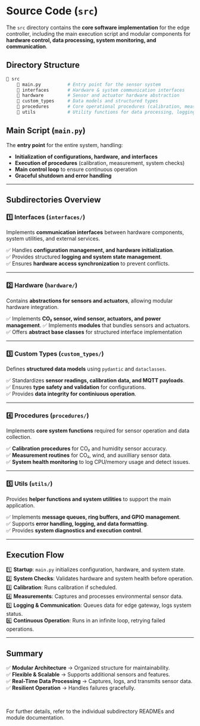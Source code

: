 # Source Code (`src`)

The `src` directory contains the **core software implementation** for the edge controller, including the main execution script and modular components for **hardware control, data processing, system monitoring, and communication**.

## Directory Structure

```bash
📁 src
    📄 main.py          # Entry point for the sensor system
    📁 interfaces       # Hardware & system communication interfaces
    📁 hardware         # Sensor and actuator hardware abstraction
    📁 custom_types     # Data models and structured types
    📁 procedures       # Core operational procedures (calibration, measurement, system checks)
    📁 utils            # Utility functions for data processing, logging, and system handling
```

## **Main Script (`main.py`)**

The **entry point** for the entire system, handling:

- **Initialization of configurations, hardware, and interfaces**
- **Execution of procedures** (calibration, measurement, system checks)
- **Main control loop** to ensure continuous operation
- **Graceful shutdown and error handling**

---

## **Subdirectories Overview**

### **1️⃣ Interfaces (`interfaces/`)**

Implements **communication interfaces** between hardware components, system utilities, and external services.

✅ Handles **configuration management, and hardware initialization**.  
✅ Provides structured **logging and system state management**.  
✅ Ensures **hardware access synchronization** to prevent conflicts.

---

### **2️⃣ Hardware (`hardware/`)**

Contains **abstractions for sensors and actuators**, allowing modular hardware integration.

✅ Implements **CO₂ sensor, wind sensor, actuators, and power management**.
✅ Implements **modules** that bundles sensors and actuators.  
✅ Offers **abstract base classes** for structured interface implementation

---

### **3️⃣ Custom Types (`custom_types/`)**

Defines **structured data models** using `pydantic` and `dataclasses`.

✅ Standardizes **sensor readings, calibration data, and MQTT payloads**.  
✅ Ensures **type safety and validation** for configurations.  
✅ Provides **data integrity for continiuous operation**.

---

### **4️⃣ Procedures (`procedures/`)**

Implements **core system functions** required for sensor operation and data collection.

✅ **Calibration procedures** for CO₂ and humidity sensor accuracy.  
✅ **Measurement routines** for CO₂, wind, and auxilliary sensor data.  
✅ **System health monitoring** to log CPU/memory usage and detect issues.

---

### **5️⃣ Utils (`utils/`)**

Provides **helper functions and system utilities** to support the main application.

✅ Implements **message queues, ring buffers, and GPIO management**.  
✅ Supports **error handling, logging, and data formatting**.  
✅ Provides **system diagnostics and execution control**.

---

## **Execution Flow**

1️⃣ **Startup**: `main.py` initializes configuration, hardware, and system state.  
2️⃣ **System Checks**: Validates hardware and system health before operation.  
3️⃣ **Calibration**: Runs calibration if scheduled.  
4️⃣ **Measurements**: Captures and processes environmental sensor data.  
5️⃣ **Logging & Communication**: Queues data for edge gateway, logs system status.  
6️⃣ **Continuous Operation**: Runs in an infinite loop, retrying failed operations.

---

## **Summary**

✅ **Modular Architecture** → Organized structure for maintainability.  
✅ **Flexible & Scalable** → Supports additional sensors and features.  
✅ **Real-Time Data Processing** → Captures, logs, and transmits sensor data.  
✅ **Resilient Operation** → Handles failures gracefully.

<br>

For further details, refer to the individual subdirectory READMEs and module documentation.
